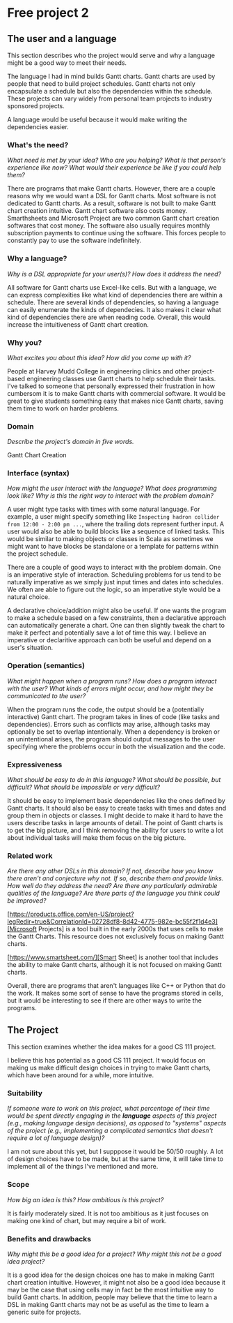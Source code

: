 # Free project 2


## The user and a language
This section describes who the project would serve and why a language might be a
good way to meet their needs.

The language I had in mind builds Gantt charts. Gantt charts are used by people that need to build project schedules. Gantt charts not only encapsulate a schedule but also the dependencies within the schedule. These projects can vary widely from personal team projects to industry sponsored projects.

A language would be useful because it would make writing the dependencies easier.

### What's the need?
_What need is met by your idea? Who are you helping? What is that person's
experience like now? What would their experience be like if you could help 
them?_

There are programs that make Gantt charts. However, there are a couple reasons why we would want a DSL for Gantt charts. Most software is not dedicated to Gantt charts. As a result, software is not built to make Gantt chart creation intuitive. Gantt chart software also costs money. Smarthsheets and Microsoft Project are two common Gantt chart creation softwares that cost money. The software also usually requires monthly subscription payments to continue using the software. This forces people to constantly pay to use the software indefinitely.

### Why a language?
_Why is a DSL appropriate for your user(s)? How does it address the need?_

All software for Gantt charts use Excel-like cells. But with a language, we can express complexities like what kind of dependencies there are within a schedule. There are several kinds of dependencies, so having a language can easily enumerate the kinds of dependecies. It also makes it clear what kind of dependencies there are when reading code. Overall, this would increase the intuitiveness of Gantt chart creation.

### Why you?
_What excites you about this idea? How did you come up with it?_

People at Harvey Mudd College in engineering clinics and other project-based engineering classes use Gantt charts to help schedule their tasks. I've talked to someone that personally expressed their frustration in how cumbersom it is to make Gantt charts with commercial software. It would be great to give students something easy that makes nice Gantt charts, saving them time to work on harder problems.

### Domain
_Describe the project's domain in five words._

Gantt Chart Creation

### Interface (syntax)
_How might the user interact with the language? What does programming look 
like? Why is this the right way to interact with the problem domain?_ 

A user might type tasks with times with some natural language. For example, a user might specify something like `Inspecting hadron collider from 12:00 - 2:00 pm ...`, where the trailing dots represent further input. A user would also be able to build blocks like a sequence of linked tasks. This would be similar to making objects or classes in Scala as sometimes we might want to have blocks be standalone or a template for patterns within the project schedule.

There are a couple of good ways to interact with the problem domain. One is an imperative style of interaction. Scheduling problems for us tend to be naturally imperative as we simply just input times and dates into schedules. We often are able to figure out the logic, so an imperative style would be a natural choice.

A declarative choice/addition might also be useful. If one wants the program to make a schedule based on a few constraints, then a declarative approach can automatically generate a chart. One can then slightly tweak the chart to make it perfect and potentially save a lot of time this way. I believe an imperative or declaritive approach can both be useful and depend on a user's situation.

### Operation (semantics)
_What might happen when a program runs? How does a program interact with the
user? What kinds of errors might occur, and how might they be communicated to
the user?_

When the program runs the code, the output should be a (potentially interactive) Gantt chart. The program takes in lines of code (like tasks and dependencies). Errors such as conflicts may arise, although tasks may optionally be set to overlap intentionally. When a dependency is broken or an unintentional arises, the program should output messages to the user specifying where the problems occur in both the visualization and the code. 

### Expressiveness
_What should be easy to do in this language? What should be possible, but
difficult? What should be impossible or very difficult?_

It should be easy to implement basic dependencies like the ones defined by Gantt charts. It should also be easy to create tasks with times and dates and group them in objects or classes. I might decide to make it hard to have the users describe tasks in large amounts of detail. The point of Gantt charts is to get the big picture, and I think removing the ability for users to write a lot about individual tasks will make them focus on the big picture. 

### Related work
_Are there any other DSLs in this domain? If not, describe how you know there
aren't and conjecture why not. If so, describe them and provide links. How well 
do they address the need? Are there any particularly admirable qualities of the
language? Are there parts of the language you think could be improved?_

[https://products.office.com/en-US/project?legRedir=true&CorrelationId=02728df8-8d42-4775-982e-bc55f2f1d4e3][Microsoft Projects] is a tool built in the early 2000s that uses cells to make the Gantt Charts. This resource does not exclusively focus on making Gantt charts.

[https://www.smartsheet.com/][Smart Sheet] is another tool that includes the ability to make Gantt charts, although it is not focused on making Gantt charts.

Overall, there are programs that aren't languages like C++ or Python that do the work. It makes some sort of sense to have the programs stored in cells, but it would be interesting to see if there are other ways to write the programs.

## The Project
This section examines whether the idea makes for a good CS 111 project.

I believe this has potential as a good CS 111 project. It would focus on making us make difficult design choices in trying to make Gantt charts, which have been around for a while, more intuitive.

### Suitability
_If someone were to work on this project, what percentage of their time would be
spent directly engaging in the **language** aspects of this project (e.g.,
making language design decisions), as opposed to "systems" aspects of the
project (e.g., implementing a complicated semantics that doesn't require a lot
of language design)?_

I am not sure about this yet, but I supppose it would be 50/50 roughly. A lot of design choices have to be made, but at the same time, it will take time to implement all of the things I've mentioned and more.

### Scope
_How big an idea is this? How ambitious is this project?_

It is fairly moderately sized. It is not too ambitious as it just focuses on making one kind of chart, but may require a bit of work.

### Benefits and drawbacks
_Why might this be a good idea for a project? Why might this not be a good idea 
project?_

It is a good idea for the design choices one has to make in making Gantt chart creation intuitive. However, it might not also be a good idea because it may be the case that using cells may in fact be the most intuitive way to build Gantt charts. In addition, people may believe that the time to learn a DSL in making Gantt charts may not be as useful as the time to learn a generic suite for projects.
